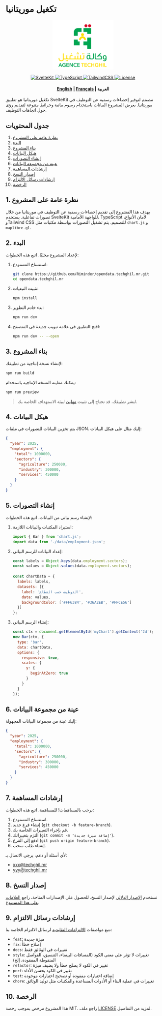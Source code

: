 # تكغيل موريتانيا

<p align="center">
  <a href="https://techghil.mr/">
    <img src="../static/logo-techghil.png" alt="شعار تكغيل" width="200">
  </a>
</p>

<p align="center">
  <a href="https://kit.svelte.dev/">
    <img src="https://img.shields.io/badge/SvelteKit-1.0-orange" alt="SvelteKit">
  </a>
  <a href="https://www.typescriptlang.org/">
    <img src="https://img.shields.io/badge/TypeScript-4.0-blue" alt="TypeScript">
  </a>
  <a href="https://tailwindcss.com/">
    <img src="https://img.shields.io/badge/TailwindCSS-2.0-blue" alt="TailwindCSS">
  </a>
  <a href="LICENSE">
    <img src="https://img.shields.io/badge/license-MIT-green" alt="License">
  </a>
</p>

<h4 align="center">
    <p>
        <a href="../README.md">English</a> |
        <a href="README_fr.md">Français</a> |
        <b>العربية</b>
    </p>
</h4>

تكغيل موريتانيا هو تطبيق SvelteKit مصمم لتوفير إحصاءات رسمية عن التوظيف في موريتانيا. يعرض المشروع البيانات باستخدام رسوم بيانية وخرائط متنوعة لتقديم رؤى حول اتجاهات التوظيف.

## جدول المحتويات

1. [نظرة عامة على المشروع](#1-نظرة-عامة-على-المشروع)
2. [البدء](#2-البدء)
3. [بناء المشروع](#3-بناء-المشروع)
4. [هيكل البيانات](#4-هيكل-البيانات)
5. [إنشاء التصورات](#5-إنشاء-التصورات)
6. [عينة من مجموعة البيانات](#6-عينة-من-مجموعة-البيانات)
7. [إرشادات المساهمة](#7-إرشادات-المساهمة)
8. [إصدار النسخ](#8-إصدار-النسخ)
9. [إرشادات رسائل الالتزام](#9-إرشادات-رسائل-الالتزام)
10. [الرخصة](#10-الرخصة)

## 1. نظرة عامة على المشروع

يهدف هذا المشروع إلى تقديم إحصاءات رسمية عن التوظيف في موريتانيا من خلال تصورات تفاعلية. يستخدم SvelteKit للواجهة الأمامية، TypeScript لأمان الأنواع، وTailwind CSS للتصميم. يتم تشغيل التصورات بواسطة مكتبات مثل `chart.js` و `maplibre-gl`.

## 2. البدء

لإعداد المشروع محليًا، اتبع هذه الخطوات:

1. استنساخ المستودع:
    ```bash
    git clone https://github.com/Riminder/opendata.techghil.mr.git
    cd opendata.techghil.mr
    ```

2. تثبيت التبعيات:
    ```bash
    npm install
    ```

3. بدء خادم التطوير:
    ```bash
    npm run dev
    ```

4. افتح التطبيق في علامة تبويب جديدة في المتصفح:
    ```bash
    npm run dev -- --open
    ```

## 3. بناء المشروع

لإنشاء نسخة إنتاجية من تطبيقك:

```bash
npm run build
```

يمكنك معاينة النسخة الإنتاجية باستخدام:

```bash
npm run preview
```

> لنشر تطبيقك، قد تحتاج إلى تثبيت [مهايئ](https://svelte.dev/docs/kit/adapters) لبيئة الاستهداف الخاصة بك.

## 4. هيكل البيانات

يتم تخزين البيانات للتصورات في ملفات JSON. إليك مثال على هيكل البيانات:

```json
{
  "year": 2025,
  "employment": {
    "total": 1000000,
    "sectors": {
      "agriculture": 250000,
      "industry": 300000,
      "services": 450000
    }
  }
}
```

## 5. إنشاء التصورات

لإنشاء رسم بياني من البيانات، اتبع هذه الخطوات:

1. استيراد المكتبات والبيانات اللازمة:
    ```javascript
    import { Bar } from 'chart.js';
    import data from './data/employment.json';
    ```

2. إعداد البيانات للرسم البياني:
    ```javascript
    const labels = Object.keys(data.employment.sectors);
    const values = Object.values(data.employment.sectors);

    const chartData = {
      labels: labels,
      datasets: [{
        label: 'التوظيف حسب القطاع',
        data: values,
        backgroundColor: ['#FF6384', '#36A2EB', '#FFCE56']
      }]
    };
    ```

3. إنشاء الرسم البياني:
    ```javascript
    const ctx = document.getElementById('myChart').getContext('2d');
    new Bar(ctx, {
      type: 'bar',
      data: chartData,
      options: {
        responsive: true,
        scales: {
          y: {
            beginAtZero: true
          }
        }
      }
    });
    ```

## 6. عينة من مجموعة البيانات

إليك عينة من مجموعة البيانات المجهولة:

```json
{
  "year": 2025,
  "employment": {
    "total": 1000000,
    "sectors": {
      "agriculture": 250000,
      "industry": 300000,
      "services": 450000
    }
  }
}
```

## 7. إرشادات المساهمة

نرحب بالمساهمات! للمساهمة، اتبع هذه الخطوات:

1. استنساخ المستودع.
2. إنشاء فرع جديد (`git checkout -b feature-branch`).
3. قم بإجراء التغييرات الخاصة بك.
4. التزم بتغييراتك (`git commit -m 'إضافة ميزة جديدة'`).
5. ادفع إلى الفرع (`git push origin feature-branch`).
6. إنشاء طلب سحب.

لأي أسئلة أو دعم، يرجى الاتصال بـ:

- [xxx@techghil.mr](mailto:xxx@techghil.mr)
- [yyy@techghil.mr](mailto:yyy@techghil.mr)

## 8. إصدار النسخ

نستخدم [الإصدار الدلالي](https://semver.org/) لإصدار النسخ. للحصول على الإصدارات المتاحة، راجع [العلامات على هذا المستودع](https://github.com/yourusername/opendata.techghil.mr/tags).

## 9. إرشادات رسائل الالتزام

نتبع مواصفات [الالتزامات التقليدية](https://www.conventionalcommits.org/en/v1.0.0/) لرسائل الالتزام الخاصة بنا:

- `feat`: ميزة جديدة
- `fix`: إصلاح خطأ
- `docs`: تغييرات في الوثائق فقط
- `style`: تغييرات لا تؤثر على معنى الكود (المسافات البيضاء، التنسيق، الفواصل المنقوطة المفقودة، إلخ)
- `refactor`: تغيير في الكود لا يصلح خطأ ولا يضيف ميزة
- `perf`: تغيير في الكود يحسن الأداء
- `test`: إضافة اختبارات مفقودة أو تصحيح اختبارات موجودة
- `chore`: تغييرات في عملية البناء أو الأدوات المساعدة والمكتبات مثل توليد الوثائق

## 10. الرخصة

هذا المشروع مرخص بموجب رخصة MIT. راجع ملف [LICENSE](LICENSE) لمزيد من التفاصيل.